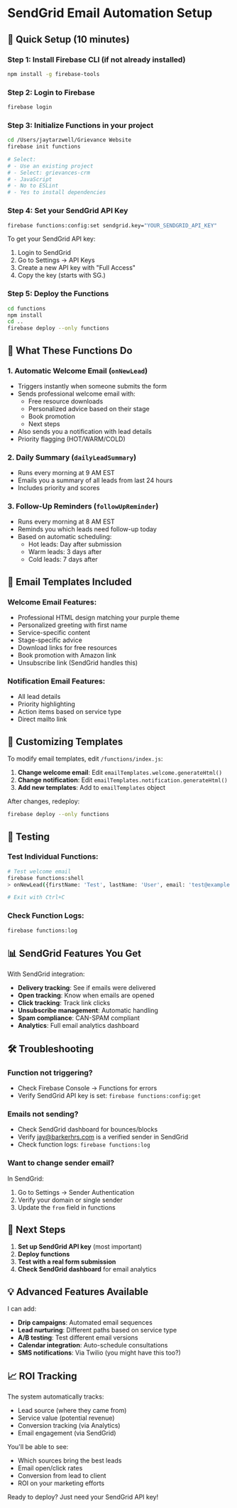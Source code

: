 # SendGrid Email Automation Setup

## 🚀 Quick Setup (10 minutes)

### Step 1: Install Firebase CLI (if not already installed)
```bash
npm install -g firebase-tools
```

### Step 2: Login to Firebase
```bash
firebase login
```

### Step 3: Initialize Functions in your project
```bash
cd /Users/jaytarzwell/Grievance Website
firebase init functions

# Select:
# - Use an existing project
# - Select: grievances-crm
# - JavaScript
# - No to ESLint
# - Yes to install dependencies
```

### Step 4: Set your SendGrid API Key
```bash
firebase functions:config:set sendgrid.key="YOUR_SENDGRID_API_KEY"
```

To get your SendGrid API key:
1. Login to SendGrid
2. Go to Settings → API Keys
3. Create a new API key with "Full Access"
4. Copy the key (starts with SG.)

### Step 5: Deploy the Functions
```bash
cd functions
npm install
cd ..
firebase deploy --only functions
```

## 📧 What These Functions Do

### 1. **Automatic Welcome Email** (`onNewLead`)
- Triggers instantly when someone submits the form
- Sends professional welcome email with:
  - Free resource downloads
  - Personalized advice based on their stage
  - Book promotion
  - Next steps
- Also sends you a notification with lead details
- Priority flagging (HOT/WARM/COLD)

### 2. **Daily Summary** (`dailyLeadSummary`)
- Runs every morning at 9 AM EST
- Emails you a summary of all leads from last 24 hours
- Includes priority and scores

### 3. **Follow-Up Reminders** (`followUpReminder`)
- Runs every morning at 8 AM EST
- Reminds you which leads need follow-up today
- Based on automatic scheduling:
  - Hot leads: Day after submission
  - Warm leads: 3 days after
  - Cold leads: 7 days after

## 📝 Email Templates Included

### Welcome Email Features:
- Professional HTML design matching your purple theme
- Personalized greeting with first name
- Service-specific content
- Stage-specific advice
- Download links for free resources
- Book promotion with Amazon link
- Unsubscribe link (SendGrid handles this)

### Notification Email Features:
- All lead details
- Priority highlighting
- Action items based on service type
- Direct mailto link

## 🎨 Customizing Templates

To modify email templates, edit `/functions/index.js`:

1. **Change welcome email**: Edit `emailTemplates.welcome.generateHtml()`
2. **Change notification**: Edit `emailTemplates.notification.generateHtml()`
3. **Add new templates**: Add to `emailTemplates` object

After changes, redeploy:
```bash
firebase deploy --only functions
```

## 🔧 Testing

### Test Individual Functions:
```bash
# Test welcome email
firebase functions:shell
> onNewLead({firstName: 'Test', lastName: 'User', email: 'test@example.com', service: 'grievance-consultation', priority: 'hot', leadScore: 85})

# Exit with Ctrl+C
```

### Check Function Logs:
```bash
firebase functions:log
```

## 📊 SendGrid Features You Get

With SendGrid integration:
- **Delivery tracking**: See if emails were delivered
- **Open tracking**: Know when emails are opened
- **Click tracking**: Track link clicks
- **Unsubscribe management**: Automatic handling
- **Spam compliance**: CAN-SPAM compliant
- **Analytics**: Full email analytics dashboard

## 🛠 Troubleshooting

### Function not triggering?
- Check Firebase Console → Functions for errors
- Verify SendGrid API key is set: `firebase functions:config:get`

### Emails not sending?
- Check SendGrid dashboard for bounces/blocks
- Verify jay@barkerhrs.com is a verified sender in SendGrid
- Check function logs: `firebase functions:log`

### Want to change sender email?
In SendGrid:
1. Go to Settings → Sender Authentication
2. Verify your domain or single sender
3. Update the `from` field in functions

## 🎯 Next Steps

1. **Set up SendGrid API key** (most important)
2. **Deploy functions**
3. **Test with a real form submission**
4. **Check SendGrid dashboard** for email analytics

## 💡 Advanced Features Available

I can add:
- **Drip campaigns**: Automated email sequences
- **Lead nurturing**: Different paths based on service type
- **A/B testing**: Test different email versions
- **Calendar integration**: Auto-schedule consultations
- **SMS notifications**: Via Twilio (you might have this too?)

## 📈 ROI Tracking

The system automatically tracks:
- Lead source (where they came from)
- Service value (potential revenue)
- Conversion tracking (via Analytics)
- Email engagement (via SendGrid)

You'll be able to see:
- Which sources bring the best leads
- Email open/click rates
- Conversion from lead to client
- ROI on your marketing efforts

Ready to deploy? Just need your SendGrid API key!
